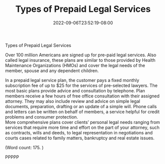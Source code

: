 ﻿---
title: "Types of Prepaid Legal Services"
date: 2022-09-06T23:52:19-08:00
description: "Pre-Paid Legal Tips for Web Success"
featured_image: "/images/Pre-Paid Legal.jpg"
tags: ["Pre Paid Legal"]
---

Types of Prepaid Legal Services

Over 100 million Americans are signed up for pre-paid legal services.  Also 
called legal insurance, these plans are similar to those provided by Health 
Maintenance Organizations (HMOs) and cover the legal needs of the member, 
spouse and any dependent children.

In a prepaid legal service plan, the customer pays a fixed monthly 
subscription fee of up to $25 for the services of pre-selected lawyers. 
The most basic plans provide advice and consultation by telephone. Plan 
members receive a few hours of free office consultation with their assigned 
attorney. They may also include review and advice on simple legal documents, 
preparation, drafting or an update of a simple will. Phone calls and letters
can be written on behalf of members, a service helpful for credit problems 
and consumer protection.  
More comprehensive plans cover clients’ personal legal needs ranging from 
services that require more time and effort on the part of your attorney, 
such as contracts, wills and deeds, to legal representation in negotiations 
and courts cases related to family matters, bankruptcy and real estate 
issues. 

(Word count: 175. )

PPPPP

